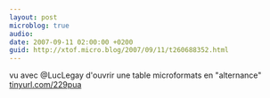 ```yaml
---
layout: post
microblog: true
audio: 
date: 2007-09-11 02:00:00 +0200
guid: http://xtof.micro.blog/2007/09/11/t260688352.html
---
```

vu avec @LucLegay d'ouvrir une table microformats en "alternance" [tinyurl.com/229pua](http://tinyurl.com/229pua)
